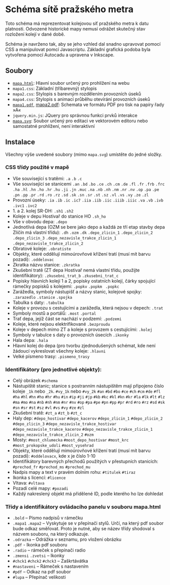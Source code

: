Schéma sítě pražského metra
===========================
Toto schéma má reprezentovat kolejovou síť pražského metra k datu platnosti. Odvozené historické mapy nemusí odrážet skutečný stav rozložení kolejí v dané době. 

Schéma je navrženo tak, aby se jeho vzhled dal snadno upravovat pomocí CSS a manipulovat pomcí Javascriptu. Základní grafická podoba byla vytvořena pomocí Autocadu a upravena v Inkscape.

Soubory
-------
- [`mapa.html`](mapa.html): Hlavní soubor určený pro prohlížení na webu
- `mapa1.css`: Základní (tříbarevný) stylopis
- `mapa2.css`: Stylopis s barevným rozdělením provozních úseků
- `mapa4.css`: Stylopis s animací průběhu otevírání provozních úseků
- [`mapa1.pdf`](mapa1.pdf), [mapa2.pdf](mapa2.pdf): Schemata ve formátu PDF pro tisk na papíry řady »A«
- `jquery.min.js`: JQuery pro správnou funkci prvků interakce
- [`mapa.svg`](mapa.svg): Soubor určený pro editaci ve vektorovém editoru nebo samostatné prohlížení, není interaktivní

Instalace
---------
Všechny výše uvedené soubory (mimo `mapa.svg`) umístěte do jedné složky.

### CSS třídy použité v mapě
- Vše související s tratěmi: `.a` `.b` `.c`
- Vše související se stanicemi `.an` `.bd` `.bo` `.ce` `.ch` `.cm` `.de` `.fl` `.fr` `.frb` `.frc` `.ha` `.hl` `.hn` `.ho` `.hr` `.hu` `.ji` `.jn` `.muc` `.na` `.nb` `.nh` `.nm` `.nr` `.nv` `.op` `.pa` `.pe` `.pn` `.pp` `.pr` `.rd` `.ro` `.rz` `.sd` `.sk` `.sn` `.sr` `.st` `.sz` `.vl` `.vs` `.vy` `.ze` `.zl`
- Provozní úseky: `.ia` `.ib` `.ic` `.ic7` `.iia` `.iib` `.iic` `.iiib` `.iiic` `.va` `.vb` `.ivb` `.ivc1` `.ivc2`
- 1\. a 2. kolej SR-DH: `.sh1` `.sh2`
- Koleje v depu Hostivař do stanice HO `.sh_ho`
- Vše v obvodu depa: `.depo`
- Jednotlivá depa (OZM se bere jako depo a každá ze tří etap stavby depa Zličín má vlastní třídu): `.dh` `.ozm` `.dk` `.depo_zlicin_1` `.depo_zlicin_2` `.depo_zlicin_3` `.depo_nezavisle_trakce_zlicin_1` `.depo_nezavisle_trakce_zlicin_2`
- Obratové koleje: `.obratiste`
- Objekty, které oddělují mimoúrovňové křížení tratí (musí mít barvu pozadí): `.oddelovac`
- Zkratka názvu stanice: `.zkratka`
- Zkušební tratě (ZT depa Hostivař nemá vlastní třídu, použijte identifikátory): `.zkusebni_trat_b` `.zkusebni_trat_c`
- Popisky hlavních kolejí 1 a 2, popisky ostatních kolejí, čárky spojující rámečky popisků s kolejemi: `.popkv` `.popkm ` `.popkc`
- Zarážedla, symboly nástupišť a názvy stanic, kolejové spojky: `.zarazedlo` `.stanice` `.spojka`
- Tabulka s daty: `.tabulka`
- Koleje v provozu s cestujícími a zarážedla, která nejsou v depech: `.trat`
- Symboly mostů a portálů: `.most` `.portal`
- Trať depa, jejíž část se nachází v podzemí: `.podzemi`
- Koleje, které nejsou elektrifikované `.bezproudu`
- Koleje v depech mimo ZT a koleje s provozem s cestujícími: `.kolej`
- Symboly v tabulce s daty o provozních úsecích `.ikonky`
- Hala depa: `.hala`
- Hlavní kolej do depa (pro tvorbu zjednodušených schémat, kde není žádoucí vykreslovat všechny koleje: `.hlavni`
- Velké písmeno trasy: `.pismeno_trasy`

### Identifikátory (pro jednotlivé objekty):
- Celý obrázek `#schema`
- Nástupiště stanic; stanice s postranním nástupištěm mají připojeno číslo
 koleje `_1k` nebo `_2k`. `#vy_1k` nebo `#vy_2k` `#an` `#bd` `#bo` `#ce` `#ch` `#cm` `#de` `#fl` `#ha` `#hl` `#hn` `#ho` `#hr` `#hu` `#in` `#ip` `#ji` `#jp` `#kb` `#kc` `#kl` `#kn` `#kr` `#la` `#lk` `#lt` `#lz` `#ma` `#mo` `#na` `#nb` `#nh` `#nm` `#nr` `#nv` `#op` `#pa` `#pe` `#pn` `#pp` `#pr` `#rd` `#ro` `#rz` `#sd` `#sk` `#sn` `#sr` `#st` `#sz` `#vl` `#vs` `#vy` `#ze` `#zl`
- Zkušební tratě: `#zt_a` `#zt_b` `#zt_c`
- Haly dep: `#depo_hostivar` `#depo_kacerov` `#depo_zlicin_1` `#depo_zlicin_2` `#depo_zlicin_3` `#depo_nezavisle_trakce_hostivar` `#depo_nezavisle_trakce_kacerov` `#depo_nezavisle_trakce_zlicin_1` `#depo_nezavisle_trakce_zlicin_2` `#ozm`
- Mosty: `#most_chlumecka` `#most_depo_hostivar` `#most_krc` `#most_prokopske_udoli` `#most_vysehrad`
- Objekty, které oddělují mimoúrovňové křížení tratí (musí mít barvu pozadí): `#oddelovacx`, kde x je číslo 1-10
- Identifikátory barevných přechodů použitých v přestupních stanicích: `#prechod_fr` `#prechod_ms` `#prechod_mu`
- Nadpis mapy a text v pravém dolním rohu: `#titulek` `#tiraz`
- Ikonka s licencí: `#licence`
- Vltava: `#vltava`
- Pozadí celé mapy: `#pozadi`
- Každý nakreslený objekt má přidělené ID, podle kterého ho lze dohledat

### Třídy a identifikátory ovládacího panelu v souboru mapa.html
- `.bold` – Písmo nadpisů v rámečku
- `.mapa1` `.mapa2` – Vyskytuje se v přepínači stylů. Určí, na který pdf soubor bude odkaz směřovat. Proto je nutné, aby se název třídy shodoval s názvem souboru, na který odkazuje.
- `.odrazka` – Odrážka v seznamu, pro vložení obrázku
- `.pdf` - Ikonka pdf souboru
- `.radio` – rámeček s přepínači radio
- `.zmensi` `.zvetsi` – Ikonky
- `#chck1` `#chck2` `#chck3` – Zaškrtávátka
- `#nastaveni` – Rámeček s nastavením
- `#pdf` – Odkaz na pdf soubor
- `#lupa` – Přepínač velikosti
